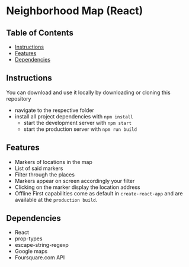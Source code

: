 # Neighborhood Map (React)

## Table of Contents

* [Instructions](#instructions)
* [Features](#features)
* [Dependencies](#dependencies)

## Instructions

You can download and use it locally by downloading or cloning this repository
* navigate to the respective folder
* install all project dependencies with `npm install`
    * start the development server with `npm start`
    * start the production server with `npm run build`

## Features

* Markers of locations in the map
* List of said markers
* Filter through the places
* Markers appear on screen accordingly your filter
* Clicking on the marker display the location address
* Offline First capabilities come as default in `create-react-app` and are available at the `production build`.


## Dependencies

* React
* prop-types
* escape-string-regexp
* Google maps
* Foursquare.com API
